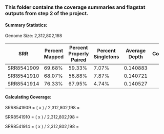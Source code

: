 ### This folder contains the coverage summaries and flagstat outputs from step 2 of the project.
#### Summary Statistics:
Genome Size: 2,312,802,198

| SRR | Percent Mapped | Percent Properly Paired | Percent Singletons | Average Depth | Coverage |
| ----- | ----- | ----- | ----- | ----- | ----- |
| SRR8541909 | 69.68% | 59.33% | 7.07% | 0.140883 |  |
| SRR8541910 | 68.07% | 56.88% | 7.87% | 0.140721 |  |
| SRR8541914 | 76.33% | 67.95% | 4.74% | 0.140527 |  |

#### Calculating Coverage:
SRR8541909 = ( x ) / 2,312,802,198 = 

SRR8541910 = ( x ) / 2,312,802,198 =

SRR8541914 = ( x ) / 2,312,802,198 =
